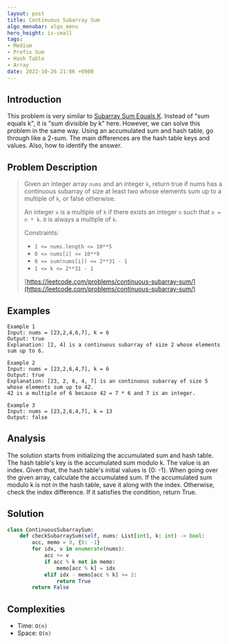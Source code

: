 ```yaml
---
layout: post
title: Continuous Subarray Sum
algo_menubar: algo_menu
hero_height: is-small
tags:
- Medium
- Prefix Sum
- Hash Table
- Array
date: 2022-10-26 21:06 +0900
---
```

## Introduction
This problem is very similar to [Subarray Sum Equals K](/algo/arrays/2022-10-26-subarray-sum-equals-k).
Instead of "sum equals k", it is "sum divisible by k" here.
However, we can solve this problem in the same way.
Using an accumulated sum and hash table, go through like a 2-sum.
The main differences are the hash table keys and values.
Also, how to identify the answer.

## Problem Description
>  Given an integer array `nums` and an integer `k`, return true if nums has a continuous subarray of size at least
> two whose elements sum up to a multiple of `k`, or false otherwise.
>
> An integer `x` is a multiple of `k` if there exists an integer `n` such that `x = n * k`. `0` is always a multiple of `k`.
>
> Constraints:
> - `1 <= nums.length <= 10**5`
> - `0 <= nums[i] <= 10**9`
> - `0 <= sum(nums[i]) <= 2**31 - 1`
> - `1 <= k <= 2**31 - 1`
>
> [https://leetcode.com/problems/continuous-subarray-sum/](https://leetcode.com/problems/continuous-subarray-sum/)

## Examples
```
Example 1
Input: nums = [23,2,4,6,7], k = 6
Output: true
Explanation: [2, 4] is a continuous subarray of size 2 whose elements sum up to 6.
```

```
Example 2
Input: nums = [23,2,6,4,7], k = 6
Output: true
Explanation: [23, 2, 6, 4, 7] is an continuous subarray of size 5 whose elements sum up to 42.
42 is a multiple of 6 because 42 = 7 * 6 and 7 is an integer.
```

```
Example 3
Input: nums = [23,2,6,4,7], k = 13
Output: false
```

## Analysis
The solution starts from initializing the accumulated sum and hash table.
The hash table's key is the accumulated sum modulo k.
The value is an index.
Given that, the hash table's initial values is {0: -1}.
When going over the given array, calculate the accumulated sum.
If the accumulated sum modulo k is not in the hash table, save it along with the index.
Otherwise, check the index difference. If it satisfies the condition, return True.

## Solution
```python
class ContinuousSubarraySum:
    def checkSubarraySum(self, nums: List[int], k: int) -> bool:
        acc, memo = 0, {0: -1}
        for idx, v in enumerate(nums):
            acc += v
            if acc % k not in memo:
                memo[acc % k] = idx
            elif idx - memo[acc % k] >= 2:
                return True
        return False
```

## Complexities
- Time: `O(n)`
- Space: `O(n)`
